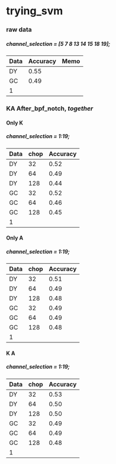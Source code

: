 # trying_svm
### raw data
##### channel_selection = [5 7 8 13 14 15 18 19];
|Data|Accuracy|Memo|
|------|---|---|
|DY|0.55||
|GC|0.49||
|1|||


### KA After_bpf_notch, *together*
#### Only K
##### channel_selection = 1:19;
|Data|chop|Accuracy|
|------|---|---|
|DY|32|0.52|
|DY|64|0.49|
|DY|128|0.44|
|GC|32|0.52|
|GC|64|0.46|
|GC|128|0.45|
|1|||

#### Only A
##### channel_selection = 1:19;
|Data|chop|Accuracy|
|------|---|---|
|DY|32|0.51|
|DY|64|0.49|
|DY|128|0.48|
|GC|32|0.49|
|GC|64|0.49|
|GC|128|0.48|
|1|||

#### K A
##### channel_selection = 1:19;
|Data|chop|Accuracy|
|------|---|---|
|DY|32|0.53|
|DY|64|0.50|
|DY|128|0.50|
|GC|32|0.49|
|GC|64|0.49|
|GC|128|0.48|
|1|||
